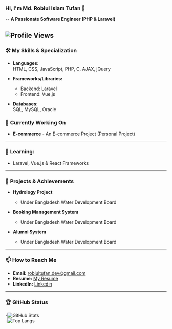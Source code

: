 
### Hi, I'm Md. Robiul Islam Tufan 👋  
--
**A Passionate Software Engineer (PHP & Laravel)** 

![Profile Views](https://komarev.com/ghpvc/?username=tufan3&color=blue)
---
### 🛠️ **My Skills & Specialization**  
- **Languages:**  
  HTML, CSS, JavaScript, PHP, C, AJAX, jQuery  

- **Frameworks/Libraries:**  
  - Backend: Laravel  
  - Frontend: Vue.js  

- **Databases:**  
  SQL, MySQL, Oracle  

### 🔭 **Currently Working On**  
- **E-commerce** - An E-commerce Project (Personal Project)  

---

### 🌱 **Learning:**  
- Laravel, Vue.js & React Frameworks  

---

### 📝 **Projects & Achievements**  
- **Hydrology Project**  
  - Under Bangladesh Water Development Board  

- **Booking Management System**  
  - Under Bangladesh Water Development Board  

- **Alumni System**  
  - Under Bangladesh Water Development Board  

---

### 📫 **How to Reach Me**  
- **Email:** robiultufan.dev@gmail.com  
- **Resume:** [My Resume](https://drive.google.com/file/d/1sIyBoaNVQQpJN3oVnYC_ZFveFmJd65_e/view)  
- **LinkedIn:** [Linkedin](https://linkedin.com/in/tufan3)  

---

### 🏆 **GitHub Status**  
-![GitHub Stats](https://github-readme-stats.vercel.app/api?username=tufan3&show_icons=true&theme=radical)  
-![Top Langs](https://github-readme-stats.vercel.app/api/top-langs/?username=tufan3&layout=compact&theme=radical)  

